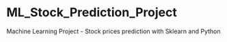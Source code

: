 # ML_Stock_Prediction_Project
Machine Learning Project - Stock prices prediction with Sklearn and Python
